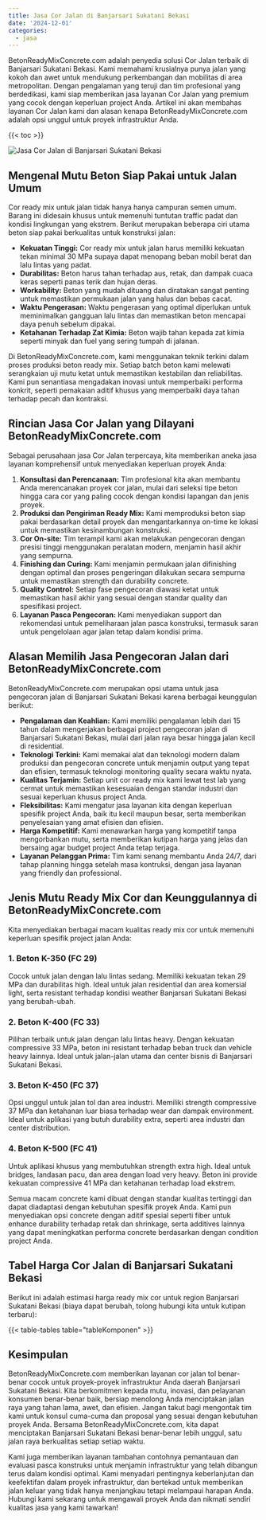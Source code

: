 ```yaml
---
title: Jasa Cor Jalan di Banjarsari Sukatani Bekasi
date: '2024-12-01'
categories:
  - jasa
---
```


BetonReadyMixConcrete.com adalah penyedia solusi Cor Jalan terbaik di Banjarsari Sukatani Bekasi. Kami memahami krusialnya punya jalan yang kokoh dan awet untuk mendukung perkembangan dan mobilitas di area metropolitan. Dengan pengalaman yang teruji dan tim profesional yang berdedikasi, kami siap memberikan jasa layanan Cor Jalan yang premium yang cocok dengan keperluan project Anda. Artikel ini akan membahas layanan Cor Jalan kami dan alasan kenapa BetonReadyMixConcrete.com adalah opsi unggul untuk proyek infrastruktur Anda.

{{< toc >}}

![Jasa Cor Jalan di Banjarsari Sukatani Bekasi](https://betoncor8.github.io/cor/harga-beton-readymix-concrete%20(28).png)

## Mengenal Mutu Beton Siap Pakai untuk Jalan Umum

Cor ready mix untuk jalan tidak hanya hanya campuran semen umum. Barang ini didesain khusus untuk memenuhi tuntutan traffic padat dan kondisi lingkungan yang ekstrem. Berikut merupakan beberapa ciri utama beton siap pakai berkualitas untuk konstruksi jalan:

- **Kekuatan Tinggi:** Cor ready mix untuk jalan harus memiliki kekuatan tekan minimal 30 MPa supaya dapat menopang beban mobil berat dan lalu lintas yang padat.
- **Durabilitas:** Beton harus tahan terhadap aus, retak, dan dampak cuaca keras seperti panas terik dan hujan deras.
- **Workability:** Beton yang mudah dituang dan diratakan sangat penting untuk memastikan permukaan jalan yang halus dan bebas cacat.
- **Waktu Pengerasan:** Waktu pengerasan yang optimal diperlukan untuk meminimalkan gangguan lalu lintas dan memastikan beton mencapai daya penuh sebelum dipakai.
- **Ketahanan Terhadap Zat Kimia:** Beton wajib tahan kepada zat kimia seperti minyak dan fuel yang sering tumpah di jalanan.

Di BetonReadyMixConcrete.com, kami menggunakan teknik terkini dalam proses produksi beton ready mix. Setiap batch beton kami melewati serangkaian uji mutu ketat untuk memastikan kestabilan dan reliabilitas. Kami pun senantiasa mengadakan inovasi untuk memperbaiki performa konkrit, seperti pemakaian aditif khusus yang memperbaiki daya tahan terhadap pecah dan kontraksi.

## Rincian Jasa Cor Jalan yang Dilayani BetonReadyMixConcrete.com

Sebagai perusahaan jasa Cor Jalan terpercaya, kita memberikan aneka jasa layanan komprehensif untuk menyediakan keperluan proyek Anda:

1. **Konsultasi dan Perencanaan:** Tim profesional kita akan membantu Anda merencanakan proyek cor jalan, mulai dari seleksi tipe beton hingga cara cor yang paling cocok dengan kondisi lapangan dan jenis proyek.
2. **Produksi dan Pengiriman Ready Mix:** Kami memproduksi beton siap pakai berdasarkan detail proyek dan mengantarkannya on-time ke lokasi untuk memastikan kesinambungan konstruksi.
3. **Cor On-site:** Tim terampil kami akan melakukan pengecoran dengan presisi tinggi menggunakan peralatan modern, menjamin hasil akhir yang sempurna.
4. **Finishing dan Curing:** Kami menjamin permukaan jalan difinishing dengan optimal dan proses pengeringan dilakukan secara sempurna untuk memastikan strength dan durability concrete.
5. **Quality Control:** Setiap fase pengecoran diawasi ketat untuk memastikan hasil akhir yang sesuai dengan standar quality dan spesifikasi project.
6. **Layanan Pasca Pengecoran:** Kami menyediakan support dan rekomendasi untuk pemeliharaan jalan pasca konstruksi, termasuk saran untuk pengelolaan agar jalan tetap dalam kondisi prima.

## Alasan Memilih Jasa Pengecoran Jalan dari BetonReadyMixConcrete.com

BetonReadyMixConcrete.com merupakan opsi utama untuk jasa pengecoran jalan di Banjarsari Sukatani Bekasi karena berbagai keunggulan berikut:

- **Pengalaman dan Keahlian:** Kami memiliki pengalaman lebih dari 15 tahun dalam mengerjakan berbagai project pengecoran jalan di Banjarsari Sukatani Bekasi, mulai dari jalan raya besar hingga jalan kecil di residential.
- **Teknologi Terkini:** Kami memakai alat dan teknologi modern dalam produksi dan pengecoran concrete untuk menjamin output yang tepat dan efisien, termasuk teknologi monitoring quality secara waktu nyata.
- **Kualitas Terjamin:** Setiap unit cor ready mix kami lewat test lab yang cermat untuk memastikan kesesuaian dengan standar industri dan sesuai keperluan khusus project Anda.
- **Fleksibilitas:** Kami mengatur jasa layanan kita dengan keperluan spesifik project Anda, baik itu kecil maupun besar, serta memberikan penyelesaian yang amat efisien dan efisien.
- **Harga Kompetitif:** Kami menawarkan harga yang kompetitif tanpa mengorbankan mutu, serta memberikan kutipan harga yang jelas dan bersaing agar budget project Anda tetap terjaga.
- **Layanan Pelanggan Prima:** Tim kami senang membantu Anda 24/7, dari tahap planning hingga setelah masa kontruksi, dengan jasa layanan yang friendly dan professional.

## Jenis Mutu Ready Mix Cor dan Keunggulannya di BetonReadyMixConcrete.com

Kita menyediakan berbagai macam kualitas ready mix cor untuk memenuhi keperluan spesifik project jalan Anda:

### 1\. Beton K-350 (FC 29)

Cocok untuk jalan dengan lalu lintas sedang. Memiliki kekuatan tekan 29 MPa dan durabilitas high. Ideal untuk jalan residential dan area komersial light, serta resistant terhadap kondisi weather Banjarsari Sukatani Bekasi yang berubah-ubah.

### 2\. Beton K-400 (FC 33)

Pilihan terbaik untuk jalan dengan lalu lintas heavy. Dengan kekuatan compressive 33 MPa, beton ini resistant terhadap beban truck dan vehicle heavy lainnya. Ideal untuk jalan-jalan utama dan center bisnis di Banjarsari Sukatani Bekasi.

### 3\. Beton K-450 (FC 37)

Opsi unggul untuk jalan tol dan area industri. Memiliki strength compressive 37 MPa dan ketahanan luar biasa terhadap wear dan dampak environment. Ideal untuk aplikasi yang butuh durability extra, seperti area industri dan center distribution.

### 4\. Beton K-500 (FC 41)

Untuk aplikasi khusus yang membutuhkan strength extra high. Ideal untuk bridges, landasan pacu, dan area dengan load very heavy. Beton ini provide kekuatan compressive 41 MPa dan ketahanan terhadap load ekstrem.

Semua macam concrete kami dibuat dengan standar kualitas tertinggi dan dapat diadaptasi dengan kebutuhan spesifik proyek Anda. Kami pun menyediakan opsi concrete dengan aditif spesial seperti fiber untuk enhance durability terhadap retak dan shrinkage, serta additives lainnya yang dapat meningkatkan performa concrete berdasarkan dengan condition project Anda.

## Tabel Harga Cor Jalan di Banjarsari Sukatani Bekasi

Berikut ini adalah estimasi harga ready mix cor untuk region Banjarsari Sukatani Bekasi (biaya dapat berubah, tolong hubungi kita untuk kutipan terbaru):

{{< table-tables table="tableKomponen" >}}

## Kesimpulan

BetonReadyMixConcrete.com memberikan layanan cor jalan tol benar-benar cocok untuk proyek-proyek infrastruktur Anda daerah Banjarsari Sukatani Bekasi. Kita berkomitmen kepada mutu, inovasi, dan pelayanan konsumen benar-benar baik, bersiap menolong Anda menciptakan jalan raya yang tahan lama, awet, dan efisien. Jangan takut bagi mengontak tim kami untuk konsul cuma-cuma dan proposal yang sesuai dengan kebutuhan proyek Anda. Bersama BetonReadyMixConcrete.com, kita dapat menciptakan Banjarsari Sukatani Bekasi benar-benar lebih unggul, satu jalan raya berkualitas setiap setiap waktu.

Kami juga memberikan layanan tambahan contohnya pemantauan dan evaluasi pasca konstruksi untuk menjamin infrastruktur yang telah dibangun terus dalam kondisi optimal. Kami menyadari pentingnya keberlanjutan dan keefektifan dalam proyek infrastruktur, dan bertekad untuk memberikan jalan keluar yang tidak hanya menjangkau tetapi melampaui harapan Anda. Hubungi kami sekarang untuk mengawali proyek Anda dan nikmati sendiri kualitas jasa yang kami tawarkan!
